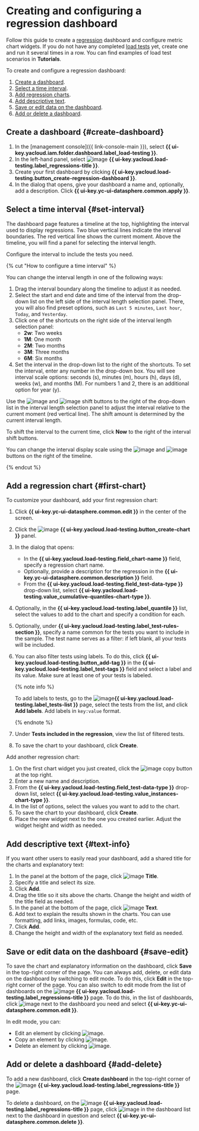 # Creating and configuring a regression dashboard

Follow this guide to create a [regression](../concepts/load-test-regressions.md) dashboard and configure metric chart widgets.
If you do not have any completed [load tests](../concepts/index.md) yet, create one and run it several times in a row. You can find examples of load test scenarios in **Tutorials**. 



To create and configure a regression dashboard:

1. [Create a dashboard](#create-dashboard).
1. [Select a time interval](#set-interval).
1. [Add regression charts](#first-chart).
1. [Add descriptive text](#text-info).
1. [Save or edit data on the dashboard](#save-edit).
1. [Add or delete a dashboard](#add-delete).

## Create a dashboard {#create-dashboard}

1. In the [management console]({{ link-console-main }}), select **{{ ui-key.yacloud.iam.folder.dashboard.label_load-testing }}**.
1. In the left-hand panel, select ![image](../../_assets/load-testing/regressions.svg) **{{ ui-key.yacloud.load-testing.label_regressions-title }}**.
1. Create your first dashboard by clicking **{{ ui-key.yacloud.load-testing.button_create-regression-dashboard }}**.
1. In the dialog that opens, give your dashboard a name and, optionally, add a description. Click **{{ ui-key.yc-ui-datasphere.common.apply }}**.

## Select a time interval {#set-interval}

The dashboard page features a timeline at the top, highlighting the interval used to display regressions.
Two blue vertical lines indicate the interval boundaries.
The red vertical line shows the current moment.
Above the timeline, you will find a panel for selecting the interval length.

Configure the interval to include the tests you need.

{% cut "How to configure a time interval" %}

You can change the interval length in one of the following ways:

1. Drag the interval boundary along the timeline to adjust it as needed.
1. Select the start and end date and time of the interval from the drop-down list on the left side of the interval length selection panel.
   There, you will also find preset options, such as `Last 5 minutes`, `Last hour`, `Today`, and `Yesterday`.
1. Click one of the shortcuts on the right side of the interval length selection panel:
   - **2w**: Two weeks
   - **1M**: One month
   - **2M**: Two months
   - **3M**: Three months
   - **6M**: Six months
1. Set the interval in the drop-down list to the right of the shortcuts.
   To set the interval, enter any number in the drop-down box.
   You will see interval scale options: seconds (s), minutes (m), hours (h), days (d), weeks (w), and months (M).
   For numbers 1 and 2, there is an additional option for year (y).

Use the ![image](../../_assets/load-testing/shift-left.svg) and ![image](../../_assets/load-testing/shift-right.svg) shift buttons to the right of the drop-down list in the interval length selection panel to adjust the interval relative to the current moment (red vertical line).
The shift amount is determined by the current interval length.

To shift the interval to the current time, click **Now** to the right of the interval shift buttons.

You can change the interval display scale using the ![image](../../_assets/load-testing/minus.svg) and ![image](../../_assets/load-testing/plus.svg) buttons on the right of the timeline.

{% endcut %}

## Add a regression chart {#first-chart}

To customize your dashboard, add your first regression chart:

1. Click **{{ ui-key.yc-ui-datasphere.common.edit }}** in the center of the screen.
1. Click the ![image](../../_assets/load-testing/plus.svg) **{{ ui-key.yacloud.load-testing.button_create-chart }}** panel.
1. In the dialog that opens:
   - In the **{{ ui-key.yacloud.load-testing.field_chart-name }}** field, specify a regression chart name.
   - Optionally, provide a description for the regression in the **{{ ui-key.yc-ui-datasphere.common.description }}** field.
   - From the **{{ ui-key.yacloud.load-testing.field_test-data-type }}** drop-down list, select **{{ ui-key.yacloud.load-testing.value_cumulative-quantiles-chart-type }}**.
1. Optionally, in the **{{ ui-key.yacloud.load-testing.label_quantile }}** list, select the values to add to the chart and specify a condition for each.
1. Optionally, under **{{ ui-key.yacloud.load-testing.label_test-rules-section }}**, specify a name common for the tests you want to include in the sample. The test name serves as a filter: if left blank, all your tests will be included.
1. You can also filter tests using labels. To do this, click **{{ ui-key.yacloud.load-testing.button_add-tag }}** in the **{{ ui-key.yacloud.load-testing.label_test-tags }}** field and select a label and its value.
   Make sure at least one of your tests is labeled.

   {% note info %}

   To add labels to tests, go to the ![image](../../_assets/load-testing/test.svg)**{{ ui-key.yacloud.load-testing.label_tests-list }}** page, select the tests from the list, and click **Add labels**.
   Add labels in `key:value` format.
   
   {% endnote %}

1. Under **Tests included in the regression**, view the list of filtered tests.
1. To save the chart to your dashboard, click **Create**.

Add another regression chart: 

1. On the first chart widget you just created, click the ![image](../../_assets/load-testing/edit-copy.svg) copy button at the top right.
1. Enter a new name and description.
1. From the **{{ ui-key.yacloud.load-testing.field_test-data-type }}** drop-down list, select **{{ ui-key.yacloud.load-testing.value_instances-chart-type }}**.
1. In the list of options, select the values you want to add to the chart.
1. To save the chart to your dashboard, click **Create**.
1. Place the new widget next to the one you created earlier. Adjust the widget height and width as needed.

## Add descriptive text {#text-info}

If you want other users to easily read your dashboard, add a shared title for the charts and explanatory text:

1. In the panel at the bottom of the page, click ![image](../../_assets/load-testing/header.svg) **Title**.
1. Specify a title and select its size.
1. Click **Add**.
1. Drag the title so it sits above the charts. Change the height and width of the title field as needed.
1. In the panel at the bottom of the page, click ![image](../../_assets/load-testing/text.svg) **Text**.
1. Add text to explain the results shown in the charts. You can use formatting, add links, images, formulas, code, etc.
1. Click **Add**.
1. Change the height and width of the explanatory text field as needed.

## Save or edit data on the dashboard {#save-edit}

To save the chart and explanatory information on the dashboard, click **Save** in the top-right corner of the page.
You can always add, delete, or edit data on the dashboard by switching to edit mode. To do this, click **Edit** in the top-right corner of the page.
You can also switch to edit mode from the list of dashboards on the ![image](../../_assets/load-testing/regressions.svg) **{{ ui-key.yacloud.load-testing.label_regressions-title }}** page. To do this, in the list of dashboards, click ![image](../../_assets/options.svg) next to the dashboard you need and select **{{ ui-key.yc-ui-datasphere.common.edit }}**.

In edit mode, you can:
- Edit an element by clicking ![image](../../_assets/load-testing/edit-pen.svg).
- Copy an element by clicking ![image](../../_assets/load-testing/edit-copy.svg).
- Delete an element by clicking ![image](../../_assets/load-testing/edit-cross.svg).

## Add or delete a dashboard {#add-delete}

To add a new dashboard, click **Create dashboard** in the top-right corner of the ![image](../../_assets/load-testing/regressions.svg) **{{ ui-key.yacloud.load-testing.label_regressions-title }}** page.

To delete a dashboard, on the ![image](../../_assets/load-testing/regressions.svg) **{{ ui-key.yacloud.load-testing.label_regressions-title }}** page, click ![image](../../_assets/options.svg) in the dashboard list next to the dashboard in question and select **{{ ui-key.yc-ui-datasphere.common.delete }}**.

